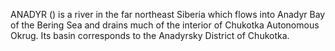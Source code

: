 ANADYR () is a river in the far northeast Siberia which flows into Anadyr Bay of the Bering Sea and drains much of the interior of Chukotka Autonomous Okrug. Its basin corresponds to the Anadyrsky District of Chukotka.
